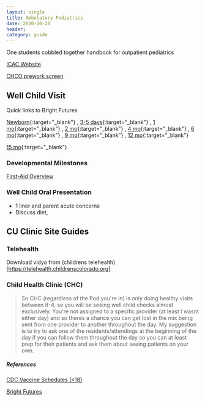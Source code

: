 ```yaml
---
layout: single
title: Ambulatory Pediatrics
date: 2020-10-20
header:
category: guide
---
```


One students cobbled together handbook for outpatient pediatrics

[ICAC Website](https://sites.google.com/view/cu-peds-block-4)

[CHCO prework screen](https://www.google.com/url?q=https%3A%2F%2Fredcap.childrenscolorado.org%2Fsurveys%2F%3Fs%3DMJ8JLF44LK&sa=D&sntz=1&usg=AFQjCNGwzTde93s2bKcbMhUOWEeeD00Q-A)

## Well Child Visit

Quick links to Bright Futures

[Newborn](https://documentcloud.adobe.com/link/track?uri=urn:aaid:scds:US:e2cdab9a-6bfa-436b-b61c-17b9a6a4f913#page=25){:target="_blank"}
, [3-5 days](https://documentcloud.adobe.com/link/track?uri=urn:aaid:scds:US:e2cdab9a-6bfa-436b-b61c-17b9a6a4f913#page=31){:target="_blank"}
, [1 mo](https://documentcloud.adobe.com/link/track?uri=urn:aaid:scds:US:e2cdab9a-6bfa-436b-b61c-17b9a6a4f913#page=35){:target="_blank"}
, [2 mo](https://documentcloud.adobe.com/link/track?uri=urn:aaid:scds:US:e2cdab9a-6bfa-436b-b61c-17b9a6a4f913#page=41){:target="_blank"}
, [4 mo](https://documentcloud.adobe.com/link/track?uri=urn:aaid:scds:US:e2cdab9a-6bfa-436b-b61c-17b9a6a4f913#page=45){:target="_blank"}
, [6 mo](https://documentcloud.adobe.com/link/track?uri=urn:aaid:scds:US:e2cdab9a-6bfa-436b-b61c-17b9a6a4f913#page=49){:target="_blank"}
, [9 mo](https://documentcloud.adobe.com/link/track?uri=urn:aaid:scds:US:e2cdab9a-6bfa-436b-b61c-17b9a6a4f913#page=53){:target="_blank"}
, [12 mo](https://documentcloud.adobe.com/link/track?uri=urn:aaid:scds:US:e2cdab9a-6bfa-436b-b61c-17b9a6a4f913#page=57){:target="_blank"}

[15 mo](https://documentcloud.adobe.com/link/track?uri=urn:aaid:scds:US:e2cdab9a-6bfa-436b-b61c-17b9a6a4f913#page=61){:target="_blank"}


### Developmental Milestones

[First-Aid Overview](https://drive.google.com/file/d/1wW5KGUm40HPNepHpLPbXa5Ps4MrvSB-Q/view?usp=sharing)

### Well Child Oral Presentation

- 1 liner and parent acute concerns
- Discuss diet, 





## CU Clinic Site Guides

### Telehealth

Download vidyo from (childrens telehealth)[https://telehealth.childrenscolorado.org]



### Child Health Clinic (CHC)

>So CHC (regardless of the Pod you're in) is only doing healthy visits between 8-4, so you will be seeing well child checks almost exclusively.
>You're not assigned to a specific provider (at least I wasnt either day) and so theres a chance you can get lost in the mix being sent from one provider to another throughout the day.
>My suggestion is to try to ask one of the residents/attendings at the beginning of the day if you can follow them throughout the day so you can at least prep for their patients and ask them about seeing patients on your own. 

##### References

[CDC Vaccine Schedules (<18)](https://www.cdc.gov/vaccines/schedules/hcp/imz/child-adolescent.html)

[Bright Futures](https://drive.google.com/file/d/18bGnYX9h69IOjFLxy5CJjhK8TOnX7Sar/view?usp=sharing)
